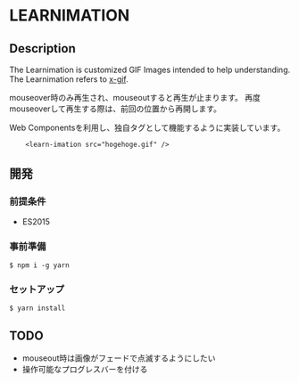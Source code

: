 LEARNIMATION
==============

## Description

The Learnimation is customized GIF Images intended to help understanding. The Learnimation refers to [x-gif](https://github.com/geelen/x-gif).

mouseover時のみ再生され、mouseoutすると再生が止まります。
再度mouseoverして再生する際は、前回の位置から再開します。

Web Componentsを利用し、独自タグとして機能するように実装しています。

```
	<learn-imation src="hogehoge.gif" />
```

## 開発

### 前提条件

* ES2015

### 事前準備

```
$ npm i -g yarn

```

### セットアップ

```
$ yarn install
```

## TODO

* mouseout時は画像がフェードで点滅するようにしたい
* 操作可能なプログレスバーを付ける